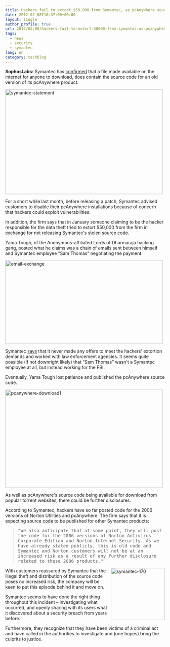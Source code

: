 ```yaml
---
title: Hackers fail to extort $50,000 from Symantec, as pcAnywhere source code is published
date: 2012-02-08T16:37:00+00:00
layout: single
author_profile: true
url: 2012/02/08/hackers-fail-to-extort-50000-from-symantec-as-pcanywhere-source-code-is-published/
tags:
  - news
  - security
  - symantec
lang: en
category: techblog
---
```

**SophosLabs:** Symantec has [confirmed](http://www.symantec.com/theme.jsp?themeid=anonymous-code-claims) that a file made available on the internet for anyone to download, does contain the source code for an old version of its pcAnywhere product.

[<img title="symantec-statement" border="0" alt="symantec-statement" src="http://lh5.ggpht.com/-SESWC0L8YNg/TzKcTFU2tNI/AAAAAAAAEjk/qTqSzOVrpy4/symantec-statement_thumb%25255B2%25255D.jpg?imgmax=800" width="498" height="330" />](http://lh4.ggpht.com/--vUyzEFjNBA/TzKcIuLjaQI/AAAAAAAAEjc/_T_q1fo5jp4/s1600-h/symantec-statement%25255B4%25255D.jpg)

For a short while last month, before releasing a patch, Symantec advised customers to disable their pcAnywhere installations because of concern that hackers could exploit vulnerabilities. 

In addition, the firm says that in January someone claiming to be the hacker responsible for the data theft tried to extort $50,000 from the firm in exchange for not releasing Symantec's stolen source code. 

Yama Tough, of the Anonymous-affiliated Lords of Dharmaraja hacking gang, posted what he claims was a chain of emails sent between himself and Symantec employee &#8220;Sam Thomas&#8221; negotiating the payment. 

[<img title="email-exchange" border="0" alt="email-exchange" src="http://lh4.ggpht.com/-_2xR7zwkRkI/TzKchEBVQ3I/AAAAAAAAEj0/7V_sG9gwsu4/email-exchange_thumb%25255B2%25255D.jpg?imgmax=800" width="498" height="263" />](http://lh5.ggpht.com/-LdPZ256RIZw/TzKcaMNWlfI/AAAAAAAAEjs/kziFv02KA_Y/s1600-h/email-exchange%25255B4%25255D.jpg) 

Symantec [says](http://www.forbes.com/sites/andygreenberg/2012/02/07/as-hackers-leak-symantecs-source-code-firm-says-cops-set-up-extortion-sting/) that it never made any offers to meet the hackers' extortion demands and worked with law enforcement agencies. It seems quite possible (if not downright likely) that &#8220;Sam Thomas&#8221; wasn't a Symantec employee at all, but instead working for the FBI. 

Eventually, Yama Tough lost patience and published the pcAnywhere source code. 

[<img title="pcanywhere-download1" border="0" alt="pcanywhere-download1" src="http://lh4.ggpht.com/-_ywTOfEx7lw/TzKdN4MaveI/AAAAAAAAEkE/Qw8yjepfzGA/pcanywhere-download1_thumb%25255B2%25255D.jpg?imgmax=800" width="498" height="309" />](http://lh5.ggpht.com/-dPEIb_ND53k/TzKdCEVGCaI/AAAAAAAAEj8/2cjJ5g6W5XE/s1600-h/pcanywhere-download1%25255B4%25255D.jpg) 

As well as pcAnywhere's source code being available for download from popular torrent websites, there could be further disclosures. 

According to Symantec, hackers have so far posted code for the 2006 versions of Norton Utilities and pcAnywhere. The firm says that it is expecting source code to be published for other Symantec products: 

> <tt>"We also anticipate that at some point, they will post the code for the 2006 versions of Norton Antivirus Corporate Edition and Norton Internet Security. As we have already stated publicly, this is old code and Symantec and Norton customers will not be at an increased risk as a result of any further disclosure related to these 2006 products."</tt>

[<img title="symantec-170" border="0" alt="symantec-170" align="right" src="http://lh3.ggpht.com/-K38da2lC7Uo/TzKdpSfLmhI/AAAAAAAAEkU/35FNhxjGRX4/symantec-170_thumb%25255B1%25255D.jpg?imgmax=800" width="170" height="164" />](http://lh4.ggpht.com/-1yQRiW8T3L0/TzKdfE0RSaI/AAAAAAAAEkM/jt21y2AnZpI/s1600-h/symantec-170%25255B3%25255D.jpg)With customers reassured by Symantec that the illegal theft and distribution of the source code poses no increased risk, the company will be keen to put this episode behind it and move on. 

Symantec seems to have done the right thing throughout this incident &#8211; investigating what occurred, and openly sharing with its users what it discovered about a security breach from years before. 

Furthermore, they recognize that they have been victims of a criminal act and have called in the authorities to investigate and (one hopes) bring the culprits to justice.